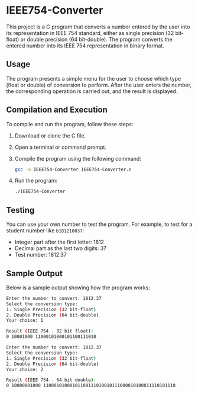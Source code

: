 # IEEE754-Converter

This project is a C program that converts a number entered by the user into its representation in IEEE 754 standard, either as single precision (32 bit-float) or double precision (64 bit-double). The program converts the entered number into its IEEE 754 representation in binary format.

## Usage

The program presents a simple menu for the user to choose which type (float or double) of conversion to perform. After the user enters the number, the corresponding operation is carried out, and the result is displayed.

## Compilation and Execution

To compile and run the program, follow these steps:

1. Download or clone the C file.
2. Open a terminal or command prompt.
3. Compile the program using the following command:

    ```sh
    gcc -o IEEE754-Converter IEEE754-Converter.c
    ```

4. Run the program:

    ```sh
    ./IEEE754-Converter
    ```

## Testing

You can use your own number to test the program. For example, to test for a student number like `b181210037`:
- Integer part after the first letter: 1812
- Decimal part as the last two digits: 37
- Test number: 1812.37

## Sample Output

Below is a sample output showing how the program works:

```sh
Enter the number to convert: 1812.37
Select the conversion type:
1. Single Precision (32 bit-float)
2. Double Precision (64 bit-double)
Your choice: 1

Result (IEEE 754 - 32 bit float):
0 10001000 11000101000101100111010

Enter the number to convert: 1812.37
Select the conversion type:
1. Single Precision (32 bit-float)
2. Double Precision (64 bit-double)
Your choice: 2

Result (IEEE 754 - 64 bit double):
0 10000001000 11000101000101100111010010111000010100011110101110
